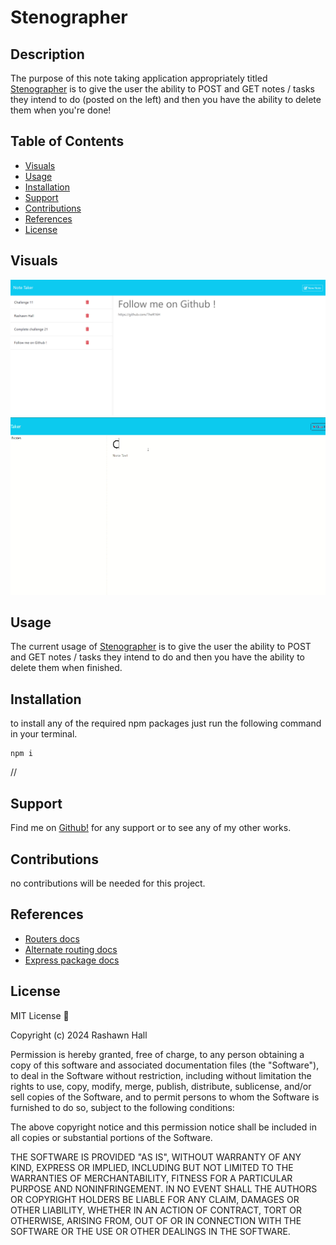 # Stenographer

## Description 
The purpose of this note taking application appropriately titled [Stenographer](https://ther16h.github.io/Stenographer/) is to give the user the ability to POST and GET notes / tasks they intend to do (posted on the left) and then you have the ability to delete them when you're done!

## Table of Contents

- [Visuals](#visuals)
- [Usage](#usage)
- [Installation](#installation)
- [Support](#support)
- [Contributions](#contributions)
- [References](#references)
- [License](#license)

## Visuals
 ![Screenshot](./public/assets/images/Visual-1-SS.png)
![gif](./public/assets/images/visual2.gif)

## Usage
The current usage of [Stenographer](https://ther16h.github.io/Stenographer/) is to give the user the ability to POST and GET notes / tasks they intend to do and then you have the ability to delete them when finished.

## Installation
to install any of the required npm packages just run the following command in your terminal. 
```
npm i
```
//
## Support
Find me on [Github!](https://github.com/TheR16H) for any support or to see any of my other works.

## Contributions
no contributions will be needed for this project.

## References
- [Routers docs](https://developer.mozilla.org/en-US/docs/Glossary/Routers)
- [Alternate routing docs](https://expressjs.com/en/guide/routing.html)
- [Express package docs](https://www.npmjs.com/package/express)

## License
MIT License 🔔

Copyright (c) 2024 Rashawn Hall

Permission is hereby granted, free of charge, to any person obtaining a copy
of this software and associated documentation files (the "Software"), to deal
in the Software without restriction, including without limitation the rights
to use, copy, modify, merge, publish, distribute, sublicense, and/or sell
copies of the Software, and to permit persons to whom the Software is
furnished to do so, subject to the following conditions:

The above copyright notice and this permission notice shall be included in all
copies or substantial portions of the Software.

THE SOFTWARE IS PROVIDED "AS IS", WITHOUT WARRANTY OF ANY KIND, EXPRESS OR
IMPLIED, INCLUDING BUT NOT LIMITED TO THE WARRANTIES OF MERCHANTABILITY,
FITNESS FOR A PARTICULAR PURPOSE AND NONINFRINGEMENT. IN NO EVENT SHALL THE
AUTHORS OR COPYRIGHT HOLDERS BE LIABLE FOR ANY CLAIM, DAMAGES OR OTHER
LIABILITY, WHETHER IN AN ACTION OF CONTRACT, TORT OR OTHERWISE, ARISING FROM,
OUT OF OR IN CONNECTION WITH THE SOFTWARE OR THE USE OR OTHER DEALINGS IN THE
SOFTWARE.